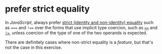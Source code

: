 # prefer strict equality

In _JavaScript_, always prefer [strict (identity and non-identity) equality](https://developer.mozilla.org/en-US/docs/Web/JavaScript/Reference/Operators/Comparison_Operators#Identity)
such as `===` and `!==` over the forms that use implicit type coercion,
such as [`==`](https://developer.mozilla.org/en-US/docs/Web/JavaScript/Reference/Operators/Comparison_Operators#Equality)
and [`!=`](https://developer.mozilla.org/en-US/docs/Web/JavaScript/Reference/Operators/Comparison_Operators#Inequality),
unless coercion of the type of one of the two operands is expected.

There are definitely cases where non-strict equality is a _feature_, but that's
not the case in this exercise.
